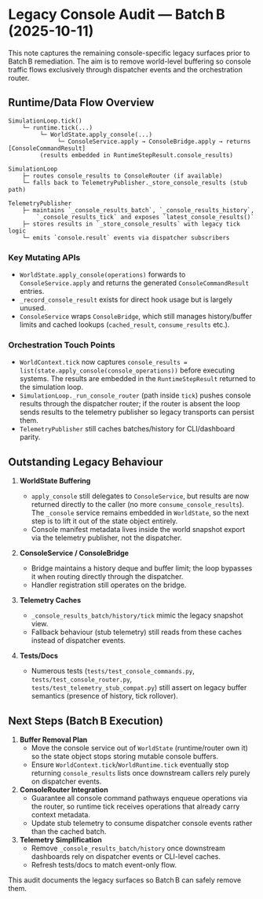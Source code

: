 # Legacy Console Audit — Batch B (2025-10-11)

This note captures the remaining console-specific legacy surfaces prior to
Batch B remediation. The aim is to remove world-level buffering so console
traffic flows exclusively through dispatcher events and the orchestration
router.

## Runtime/Data Flow Overview

```
SimulationLoop.tick()
    └─ runtime.tick(...)
         └─ WorldState.apply_console(...)
              └─ ConsoleService.apply → ConsoleBridge.apply → returns [ConsoleCommandResult]
         (results embedded in RuntimeStepResult.console_results)

SimulationLoop
    ├─ routes console_results to ConsoleRouter (if available)
    └─ falls back to TelemetryPublisher._store_console_results (stub path)

TelemetryPublisher
    ├─ maintains `_console_results_batch`, `_console_results_history`,
        `_console_results_tick` and exposes `latest_console_results()`
    ├─ stores results in `_store_console_results` with legacy tick logic
    └─ emits `console.result` events via dispatcher subscribers
```

### Key Mutating APIs
- `WorldState.apply_console(operations)` forwards to `ConsoleService.apply` and
  returns the generated `ConsoleCommandResult` entries.
- `_record_console_result` exists for direct hook usage but is largely unused.
- `ConsoleService` wraps `ConsoleBridge`, which still manages history/buffer
  limits and cached lookups (`cached_result`, `consume_results` etc.).

### Orchestration Touch Points
- `WorldContext.tick` now captures `console_results = list(state.apply_console(console_operations))`
  before executing systems. The results are embedded in the `RuntimeStepResult`
  returned to the simulation loop.
- `SimulationLoop._run_console_router` (path inside `tick`) pushes console
  results through the dispatcher router; if the router is absent the loop sends
  results to the telemetry publisher so legacy transports can persist them.
- `TelemetryPublisher` still caches batches/history for CLI/dashboard parity.

## Outstanding Legacy Behaviour
1. **WorldState Buffering**
   - `apply_console` still delegates to `ConsoleService`, but results are now
     returned directly to the caller (no more `consume_console_results`). The
     `_console` service remains embedded in `WorldState`, so the next step is to
     lift it out of the state object entirely.
   - Console manifest metadata lives inside the world snapshot export via the
     telemetry publisher, not the dispatcher.

2. **ConsoleService / ConsoleBridge**
   - Bridge maintains a history deque and buffer limit; the loop bypasses it
     when routing directly through the dispatcher.
   - Handler registration still operates on the bridge.

3. **Telemetry Caches**
   - `_console_results_batch/history/tick` mimic the legacy snapshot view.
   - Fallback behaviour (stub telemetry) still reads from these caches instead
     of dispatcher events.

4. **Tests/Docs**
   - Numerous tests (`tests/test_console_commands.py`,
     `tests/test_console_router.py`, `tests/test_telemetry_stub_compat.py`)
     still assert on legacy buffer semantics (presence of history, tick rollover).

## Next Steps (Batch B Execution)
1. **Buffer Removal Plan**
   - Move the console service out of `WorldState` (runtime/router own it) so the
     state object stops storing mutable console buffers.
   - Ensure `WorldContext.tick`/`WorldRuntime.tick` eventually stop returning
     `console_results` lists once downstream callers rely purely on dispatcher
     events.
2. **ConsoleRouter Integration**
   - Guarantee all console command pathways enqueue operations via the router,
     so runtime tick receives operations that already carry context metadata.
   - Update stub telemetry to consume dispatcher console events rather than the
     cached batch.
3. **Telemetry Simplification**
   - Remove `_console_results_batch/history` once downstream dashboards rely on
     dispatcher events or CLI-level caches.
   - Refresh tests/docs to match event-only flow.

This audit documents the legacy surfaces so Batch B can safely remove them.
